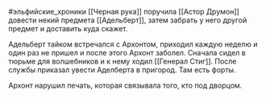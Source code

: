 #эльфийские_хроники
[[Черная рука]] поручила [[Астор Друмон]] довести некий предмета [[Адельберт]], затем забрать у него другой предмет и доставить куда скажет.

Адельберт тайком встречался с Архонтом, приходил каждую неделю и один раз не пришел и после этого Архонт заболел. Сначала сидел в тюрьме для волшебников и к нему ходил [[Генерал Стиг]]. После службы приказал увести Аделберта в пригород. Там есть форты.


Архонт нарушил печать, которая связывала того, кто под дворцом. 